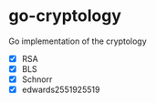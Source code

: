 # go-cryptology
Go implementation of the cryptology

- [X] RSA
- [X] BLS
- [X] Schnorr
- [X] edwards2551925519